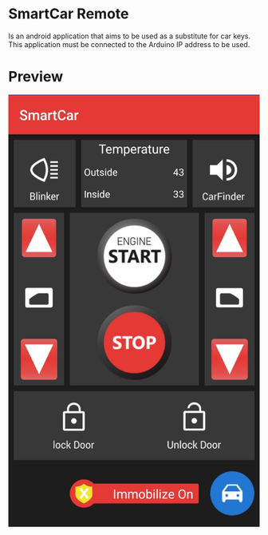 # SmartCar Remote
Is an android application that aims to be used as a substitute for car keys. This application must be connected to the Arduino IP address to be used.

# Preview
![preview](preview.jpg)
